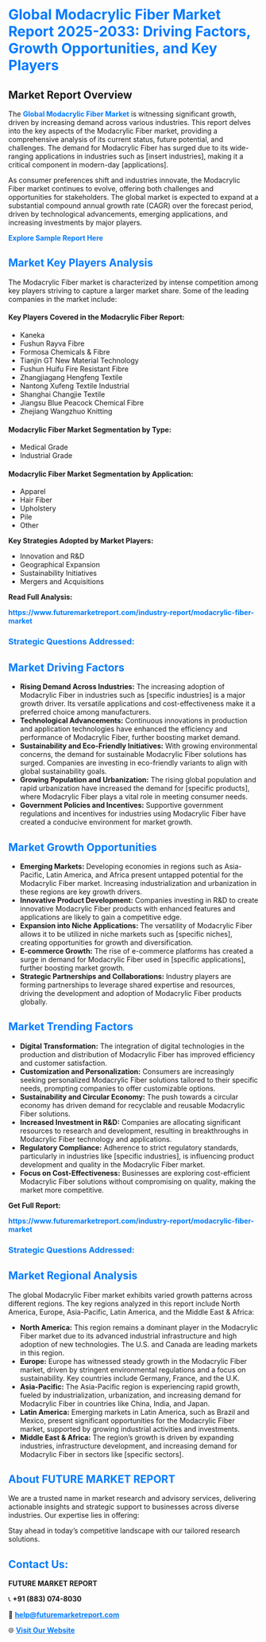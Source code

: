 <h1 style="color: #007BFF;">Global Modacrylic Fiber Market Report 2025-2033: Driving Factors, Growth Opportunities, and Key Players</h1>

<section id="overview">
<h2>Market Report Overview</h2>
<p>The <a href="https://www.futuremarketreport.com/industry-report/modacrylic-fiber-market" style="color: #007BFF; text-decoration: none;"><strong>Global Modacrylic Fiber Market</strong></a> is witnessing significant growth, driven by increasing demand across various industries. This report delves into the key aspects of the Modacrylic Fiber market, providing a comprehensive analysis of its current status, future potential, and challenges. The demand for Modacrylic Fiber has surged due to its wide-ranging applications in industries such as [insert industries], making it a critical component in modern-day [applications].</p>
<p>As consumer preferences shift and industries innovate, the Modacrylic Fiber market continues to evolve, offering both challenges and opportunities for stakeholders. The global market is expected to expand at a substantial compound annual growth rate (CAGR) over the forecast period, driven by technological advancements, emerging applications, and increasing investments by major players.</p>
</section>

<section id="overview">
<p><a href="https://www.futuremarketreport.com/request-sample/reportId=104602" style="color: #007BFF; text-decoration: none;"><strong>Explore Sample Report Here</strong></a></p>
</section>

<section id="key-players">
<h2 style="color: #007BFF;">Market Key Players Analysis</h2>
<p>The Modacrylic Fiber market is characterized by intense competition among key players striving to capture a larger market share. Some of the leading companies in the market include:</p>
<h4>Key Players Covered in the Modacrylic Fiber Report:</h4>
<ul><li>Kaneka</li><li>Fushun Rayva Fibre</li><li>Formosa Chemicals &amp; Fibre</li><li>Tianjin GT New Material Technology</li><li>Fushun Huifu Fire Resistant Fibre</li><li>Zhangjiagang Hengfeng Textile</li><li>Nantong Xufeng Textile Industrial</li><li>Shanghai Changjie Textile</li><li>Jiangsu Blue Peacock Chemical Fibre</li><li>Zhejiang Wangzhuo Knitting</li></ul>
<h4>Modacrylic Fiber Market Segmentation by Type:</h4>
<ul><li>Medical Grade</li><li>Industrial Grade</li></ul>

<h4>Modacrylic Fiber Market Segmentation by Application:</h4>
<ul><li>Apparel</li><li>Hair Fiber</li><li>Upholstery</li><li>Pile</li><li>Other</li></ul>
<p><strong>Key Strategies Adopted by Market Players:</strong></p>
<ul>
<li>Innovation and R&D</li>
<li>Geographical Expansion</li>
<li>Sustainability Initiatives</li>
<li>Mergers and Acquisitions</li>
</ul>
</section>

<section>
<p><strong>Read Full Analysis: </strong></p><a href="https://www.futuremarketreport.com/industry-report/modacrylic-fiber-market" style="color: #007BFF; text-decoration: none;"><strong>https://www.futuremarketreport.com/industry-report/modacrylic-fiber-market</strong></a>
<h3 style="color: #007BFF;">Strategic Questions Addressed:</h3>
</section>

<section id="driving-factors">
<h2 style="color: #007BFF;">Market Driving Factors</h2>
<ul>
<li><strong>Rising Demand Across Industries:</strong> The increasing adoption of Modacrylic Fiber in industries such as [specific industries] is a major growth driver. Its versatile applications and cost-effectiveness make it a preferred choice among manufacturers.</li>
<li><strong>Technological Advancements:</strong> Continuous innovations in production and application technologies have enhanced the efficiency and performance of Modacrylic Fiber, further boosting market demand.</li>
<li><strong>Sustainability and Eco-Friendly Initiatives:</strong> With growing environmental concerns, the demand for sustainable Modacrylic Fiber solutions has surged. Companies are investing in eco-friendly variants to align with global sustainability goals.</li>
<li><strong>Growing Population and Urbanization:</strong> The rising global population and rapid urbanization have increased the demand for [specific products], where Modacrylic Fiber plays a vital role in meeting consumer needs.</li>
<li><strong>Government Policies and Incentives:</strong> Supportive government regulations and incentives for industries using Modacrylic Fiber have created a conducive environment for market growth.</li>
</ul>
</section>

<section id="growth-opportunities">
<h2 style="color: #007BFF;">Market Growth Opportunities</h2>
<ul>
<li><strong>Emerging Markets:</strong> Developing economies in regions such as Asia-Pacific, Latin America, and Africa present untapped potential for the Modacrylic Fiber market. Increasing industrialization and urbanization in these regions are key growth drivers.</li>
<li><strong>Innovative Product Development:</strong> Companies investing in R&D to create innovative Modacrylic Fiber products with enhanced features and applications are likely to gain a competitive edge.</li>
<li><strong>Expansion into Niche Applications:</strong> The versatility of Modacrylic Fiber allows it to be utilized in niche markets such as [specific niches], creating opportunities for growth and diversification.</li>
<li><strong>E-commerce Growth:</strong> The rise of e-commerce platforms has created a surge in demand for Modacrylic Fiber used in [specific applications], further boosting market growth.</li>
<li><strong>Strategic Partnerships and Collaborations:</strong> Industry players are forming partnerships to leverage shared expertise and resources, driving the development and adoption of Modacrylic Fiber products globally.</li>
</ul>
</section>

<section id="trending-factors">
<h2 style="color: #007BFF;">Market Trending Factors</h2>
<ul>
<li><strong>Digital Transformation:</strong> The integration of digital technologies in the production and distribution of Modacrylic Fiber has improved efficiency and customer satisfaction.</li>
<li><strong>Customization and Personalization:</strong> Consumers are increasingly seeking personalized Modacrylic Fiber solutions tailored to their specific needs, prompting companies to offer customizable options.</li>
<li><strong>Sustainability and Circular Economy:</strong> The push towards a circular economy has driven demand for recyclable and reusable Modacrylic Fiber solutions.</li>
<li><strong>Increased Investment in R&D:</strong> Companies are allocating significant resources to research and development, resulting in breakthroughs in Modacrylic Fiber technology and applications.</li>
<li><strong>Regulatory Compliance:</strong> Adherence to strict regulatory standards, particularly in industries like [specific industries], is influencing product development and quality in the Modacrylic Fiber market.</li>
<li><strong>Focus on Cost-Effectiveness:</strong> Businesses are exploring cost-efficient Modacrylic Fiber solutions without compromising on quality, making the market more competitive.</li>
</ul>
</section>

<section>
<p><strong>Get Full Report: </strong></p><a href="https://www.futuremarketreport.com/industry-report/modacrylic-fiber-market" style="color: #007BFF; text-decoration: none;"><strong>https://www.futuremarketreport.com/industry-report/modacrylic-fiber-market</strong></a>
<h3 style="color: #007BFF;">Strategic Questions Addressed:</h3>
</section>


<section id="regional-analysis">
<h2 style="color: #007BFF;">Market Regional Analysis</h2>
<p>The global Modacrylic Fiber market exhibits varied growth patterns across different regions. The key regions analyzed in this report include North America, Europe, Asia-Pacific, Latin America, and the Middle East & Africa:</p>
<ul>
<li><strong>North America:</strong> This region remains a dominant player in the Modacrylic Fiber market due to its advanced industrial infrastructure and high adoption of new technologies. The U.S. and Canada are leading markets in this region.</li>
<li><strong>Europe:</strong> Europe has witnessed steady growth in the Modacrylic Fiber market, driven by stringent environmental regulations and a focus on sustainability. Key countries include Germany, France, and the U.K.</li>
<li><strong>Asia-Pacific:</strong> The Asia-Pacific region is experiencing rapid growth, fueled by industrialization, urbanization, and increasing demand for Modacrylic Fiber in countries like China, India, and Japan.</li>
<li><strong>Latin America:</strong> Emerging markets in Latin America, such as Brazil and Mexico, present significant opportunities for the Modacrylic Fiber market, supported by growing industrial activities and investments.</li>
<li><strong>Middle East & Africa:</strong> The region’s growth is driven by expanding industries, infrastructure development, and increasing demand for Modacrylic Fiber in sectors like [specific sectors].</li>
</ul>
</section>

<footer>
<h2 style="color: #007BFF;">About FUTURE MARKET REPORT</h2>
<p>We are a trusted name in market research and advisory services, delivering actionable insights and strategic support to businesses across diverse industries. Our expertise lies in offering:</p>

<p>Stay ahead in today’s competitive landscape with our tailored research solutions.</p>

<h2 style="color: #007BFF;">Contact Us:</h2>
<p><strong>FUTURE MARKET REPORT</strong></p>
<p>📞 <strong>+91 (883) 074-8030</strong></p>
<p>📧 <strong><a href="mailto:help@futuremarketreport.com" style="color: #007BFF;">help@futuremarketreport.com</a></strong></p>
<p>🌐 <strong><a href="https://www.futuremarketreport.com/" style="color: #007BFF;">Visit Our Website</a></strong></p>
</footer>